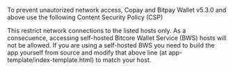 To prevent unautorized network access, Copay and Bitpay Wallet v5.3.0 and above use the following Content Security Policy (CSP)

  <meta http-equiv="Content-Security-Policy" content="default-src 'self' 'unsafe-eval' https://bws.tkcoin.org
  https://tkcoin.org https://auth.shapeshift.io https://shapeshift.io https://api.coinbase.com https://coinbase.com; 
  img-src 'self' data:; style-src 'self' 'unsafe-inline'; font-src 'self' data:">
  
This restrict network connections to the listed hosts only. As a consecuence, accessing self-hosted Bitcore Wallet Service 
(BWS) hosts will not be allowed. If you are using a self-hosted BWS you need to build the app yourself from source 
and modify that above line (at app-template/index-template.html) to match your host.
